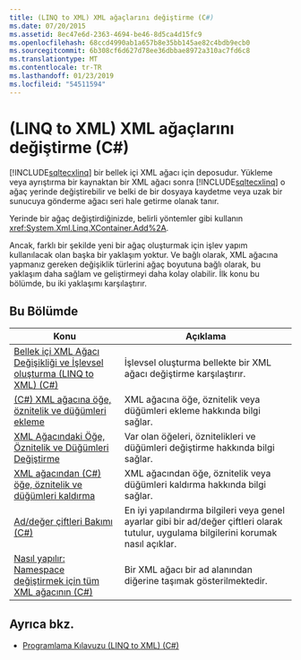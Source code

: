 ```yaml
---
title: (LINQ to XML) XML ağaçlarını değiştirme (C#)
ms.date: 07/20/2015
ms.assetid: 8ec47e6d-2363-4694-be46-8d5ca4d15fc9
ms.openlocfilehash: 68ccd4990ab1a657b8e35bb145ae82c4bdb9ecb0
ms.sourcegitcommit: 6b308cf6d627d78ee36dbbae8972a310ac7fd6c8
ms.translationtype: MT
ms.contentlocale: tr-TR
ms.lasthandoff: 01/23/2019
ms.locfileid: "54511594"
---
```

# <a name="modifying-xml-trees-linq-to-xml-c"></a>(LINQ to XML) XML ağaçlarını değiştirme (C#)
[!INCLUDE[sqltecxlinq](~/includes/sqltecxlinq-md.md)] bir bellek içi XML ağacı için deposudur. Yükleme veya ayrıştırma bir kaynaktan bir XML ağacı sonra [!INCLUDE[sqltecxlinq](~/includes/sqltecxlinq-md.md)] o ağaç yerinde değiştirebilir ve belki de bir dosyaya kaydetme veya uzak bir sunucuya gönderme ağacı seri hale getirme olanak tanır.  
  
 Yerinde bir ağaç değiştirdiğinizde, belirli yöntemler gibi kullanın <xref:System.Xml.Linq.XContainer.Add%2A>.  
  
 Ancak, farklı bir şekilde yeni bir ağaç oluşturmak için işlev yapım kullanılacak olan başka bir yaklaşım yoktur. Ve bağlı olarak, XML ağacına yapmanız gereken değişiklik türlerini ağaç boyutuna bağlı olarak, bu yaklaşım daha sağlam ve geliştirmeyi daha kolay olabilir. İlk konu bu bölümde, bu iki yaklaşımı karşılaştırır.  
  
## <a name="in-this-section"></a>Bu Bölümde  
  
|Konu|Açıklama|  
|-----------|-----------------|  
|[Bellek içi XML Ağacı Değişikliği ve İşlevsel oluşturma (LINQ to XML) (C#)](../../../../csharp/programming-guide/concepts/linq/in-memory-xml-tree-modification-vs-functional-construction-linq-to-xml.md)|İşlevsel oluşturma bellekte bir XML ağacı değiştirme karşılaştırır.|  
|[(C#) XML ağacına öğe, öznitelik ve düğümleri ekleme](../../../../csharp/programming-guide/concepts/linq/adding-elements-attributes-and-nodes-to-an-xml-tree.md)|XML ağacına öğe, öznitelik veya düğümleri ekleme hakkında bilgi sağlar.|  
|[XML Ağacındaki Öğe, Öznitelik ve Düğümleri Değiştirme](../../../../csharp/programming-guide/concepts/linq/modifying-elements-attributes-and-nodes-in-an-xml-tree.md)|Var olan öğeleri, öznitelikleri ve düğümleri değiştirme hakkında bilgi sağlar.|  
|[XML ağacından (C#) öğe, öznitelik ve düğümleri kaldırma](../../../../csharp/programming-guide/concepts/linq/removing-elements-attributes-and-nodes-from-an-xml-tree.md)|XML ağacından öğe, öznitelik veya düğümleri kaldırma hakkında bilgi sağlar.|  
|[Ad/değer çiftleri Bakımı (C#)](../../../../csharp/programming-guide/concepts/linq/maintaining-name-value-pairs.md)|En iyi yapılandırma bilgileri veya genel ayarlar gibi bir ad/değer çiftleri olarak tutulur, uygulama bilgilerini korumak nasıl açıklar.|  
|[Nasıl yapılır: Namespace değiştirmek için tüm XML ağacının (C#)](../../../../csharp/programming-guide/concepts/linq/how-to-change-the-namespace-for-an-entire-xml-tree.md)|Bir XML ağacı bir ad alanından diğerine taşımak gösterilmektedir.|  
  
## <a name="see-also"></a>Ayrıca bkz.

- [Programlama Kılavuzu (LINQ to XML) (C#)](../../../../csharp/programming-guide/concepts/linq/programming-guide-linq-to-xml.md)
